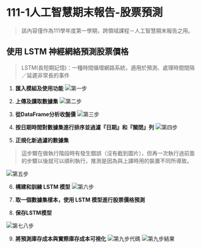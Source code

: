 # 111-1人工智慧期末報告-股票預測

> 該內容僅作為111學年度第一學期，跨領域課程－人工智慧期末報告之用。
> 
## 使用 LSTM 神經網絡預測股票價格

> LSTM(長短期記憶)：一種時間循環網路系統，適用於預測、處理時間間隔／延遲非常長的事件
>
1.  **匯入模組及使用功能**
![第一步](https://github.com/sally-1102/sally-1102.github.io/blob/main/%E7%AC%AC%E4%B8%80%E6%AD%A5.jpg)

2.  **上傳及讀取數據集**
![第二步](https://github.com/sally-1102/sally-1102.github.io/blob/main/%E7%AC%AC%E4%BA%8C%E6%AD%A5.jpg)

3.  **從DataFrame分析收盤價**
![第三步](https://github.com/sally-1102/sally-1102.github.io/blob/main/%E7%AC%AC%E4%B8%89%E6%AD%A5.jpg)

4.  **按日期時間對數據集進行排序並過濾『日期』和『關閉』列**
![第四步](https://github.com/sally-1102/sally-1102.github.io/blob/main/%E7%AC%AC%E5%9B%9B%E6%AD%A5.jpg)

5.  **正規化新過濾的數據集**
> 這步驟在做執行階段時有發生錯誤（沒有截到圖片），但再一次執行過前面的步驟以後就可以順利執行，推測是因為與上課時用的裝置不同所導致。
> 
![第五步](https://github.com/sally-1102/sally-1102.github.io/blob/main/%E7%AC%AC%E4%BA%94%E6%AD%A5.jpg)

6.  **構建和訓練 LSTM 模型**
![第六步](https://github.com/sally-1102/sally-1102.github.io/blob/main/%E7%AC%AC%E5%85%AD%E6%AD%A5.jpg)

7.  **取一個數據集樣本，使用 LSTM 模型進行股票價格預測**
8.  **保存LSTM模型**

![第七八步](https://github.com/sally-1102/sally-1102.github.io/blob/main/%E7%AC%AC%E4%B8%83%E5%85%AB%E6%AD%A5.jpg)

9.  **將預測庫存成本與實際庫存成本可視化**
![第九步代碼](https://github.com/sally-1102/sally-1102.github.io/blob/main/%E7%AC%AC%E4%B9%9D%E6%AD%A5%E4%BB%A3%E7%A2%BC.jpg)
![第九步結果](https://github.com/sally-1102/sally-1102.github.io/blob/main/%E7%AC%AC%E4%B9%9D%E6%AD%A5%E7%B5%90%E6%9E%9C.jpg)
